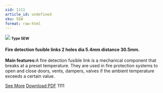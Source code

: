 ```yaml
---
xid: 1111
article_id: undefined
sku: 5EW
format: raw-html
---
```

 <img src="./1111/5EW.jpg" class="card-imgs mb-2">
 <small class="text-grey mb-2"><b>Type 5EW</b> </small>
 <h4>Fire detection fusible links
 2 holes dia 5.4mm distance 30.5mm.</h4>
 <p><b>Main features:</b>A fire detection fusible link is a mechanical component that breaks at a preset temperature.
 They are used in fire protection systems to open and close doors, vents, dampers, valves if the ambient temperature exceeds a certain value.</p>
 <div class="btns">
 <a href="../en/fire-detection-fusible-links-type-5ew.html" class="btn-red">See More</a>
 <a href="../en/pdf/9-2-3Average welding surface-Maximum permanent force-Maximum permanent load20130707.pdf " target="_blank" class="btn-red">Download PDF</a>
 <!-- <a href="http://www.ultimheat.com/cat9.html" target="_blank" class="access-link"> Access full catalogue <i class="fa fa-external-link" aria-hidden="true"></i> </a> -->
 <span class="number-btn">1111</span>
 </div>
 